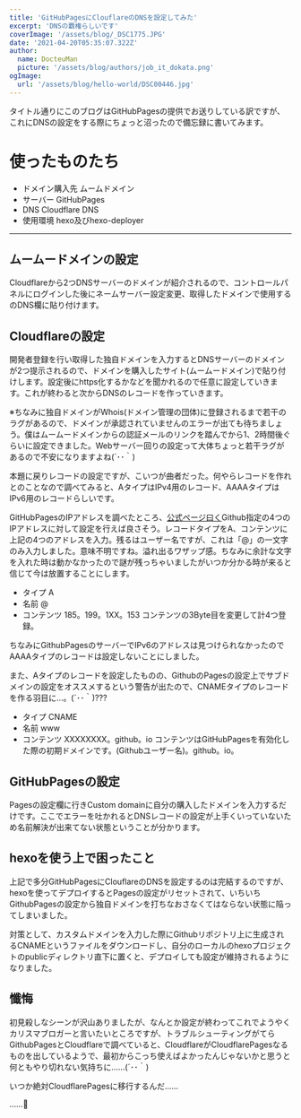 ```yaml
---
title: 'GitHubPagesにClouflareのDNSを設定してみた'
excerpt: 'DNSの覇権らしいです'
coverImage: '/assets/blog/_DSC1775.JPG'
date: '2021-04-20T05:35:07.322Z'
author:
  name: DocteuMan
  picture: '/assets/blog/authors/job_it_dokata.png'
ogImage:
  url: '/assets/blog/hello-world/DSC00446.jpg'
---
```

タイトル通りにこのブログはGitHubPagesの提供でお送りしている訳ですが、これにDNSの設定をする際にちょっと沼ったので備忘録に書いてみます。

# 使ったものたち
- ドメイン購入先 ムームドメイン
- サーバー GitHubPages
- DNS Cloudflare DNS
- 使用環境 hexo及びhexo-deployer

***

## ムームードメインの設定
Cloudflareから2つDNSサーバーのドメインが紹介されるので、コントロールパネルにログインした後にネームサーバー設定変更、取得したドメインで使用するのDNS欄に貼り付けます。

## Cloudflareの設定
開発者登録を行い取得した独自ドメインを入力するとDNSサーバーのドメインが2つ提示されるので、ドメインを購入したサイト(ムームードメイン)で貼り付けします。設定後にhttps化するかなどを聞かれるので任意に設定していきます。これが終わると次からDNSのレコードを作っていきます。

※ちなみに独自ドメインがWhois(ドメイン管理の団体)に登録されるまで若干のラグがあるので、ドメインが承認されていませんのエラーが出ても待ちましょう。僕はムームードメインからの認証メールのリンクを踏んでから1、2時間後ぐらいに設定できました。Webサーバー回りの設定って大体ちょっと若干ラグがあるので不安になりますよね(´･･｀)

本題に戻りレコードの設定ですが、こいつが曲者だった。何やらレコードを作れとのことなので調べてみると、AタイプはIPv4用のレコード、AAAAタイプはIPv6用のレコードらしいです。

GitHubPagesのIPアドレスを調べたところ、[公式ページ曰く](https://docs。github。com/en/pages/configuring-a-custom-domain-for-your-github-pages-site/managing-a-custom-domain-for-your-github-pages-site)Github指定の4つのIPアドレスに対して設定を行えば良さそう。レコードタイプをA、コンテンツに上記の4つのアドレスを入力。残るはユーザー名ですが、これは「@」の一文字のみ入力しました。意味不明ですね。溢れ出るワザップ感。ちなみに余計な文字を入れた時は動かなかったので謎が残っちゃいましたがいつか分かる時が来ると信じて今は放置することにします。

- タイプ A
- 名前 @
- コンテンツ 185。199。1XX。153
コンテンツの3Byte目を変更して計4つ登録。

ちなみにGithubPagesのサーバーでIPv6のアドレスは見つけられなかったのでAAAAタイプのレコードは設定しないことにしました。

また、Aタイプのレコードを設定したものの、GithubのPagesの設定上でサブドメインの設定をオススメするという警告が出たので、CNAMEタイプのレコードを作る羽目に…。(´･･｀)???

- タイプ CNAME
- 名前 www
- コンテンツ XXXXXXXX。github。io
コンテンツはGitHubPagesを有効化した際の初期ドメインです。(Githubユーザー名)。github。io。

## GitHubPagesの設定

Pagesの設定欄に行きCustom domainに自分の購入したドメインを入力するだけです。ここでエラーを吐かれるとDNSレコードの設定が上手くいっていないため名前解決が出来てない状態ということが分かります。

## hexoを使う上で困ったこと

上記で多分GitHubPagesにClouflareのDNSを設定するのは完結するのですが、hexoを使ってデプロイするとPagesの設定がリセットされて、いちいちGithubPagesの設定から独自ドメインを打ちなおさなくてはならない状態に陥ってしまいました。

対策として、カスタムドメインを入力した際にGithubリポジトリ上に生成されるCNAMEというファイルをダウンロードし、自分のローカルのhexoプロジェクトのpublicディレクトリ直下に置くと、デプロイしても設定が維持されるようになりました。

## 懺悔

初見殺しなシーンが沢山ありましたが、なんとか設定が終わってこれでようやくカリスマブロガーと言いたいところですが、トラブルシューティングがてらGithubPagesとCloudflareで調べていると、CloudflareがCloudflarePagesなるものを出しているようで、最初からこっち使えばよかったんじゃないかと思うと何ともやり切れない気持ちに……(´･･｀)

いつか絶対CloudflarePagesに移行するんだ……

……🤮